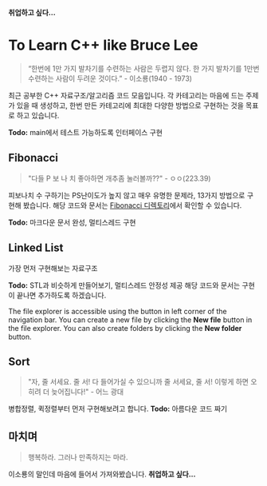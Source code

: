 **취업하고 싶다...**

# To Learn C++ like Bruce Lee
>“한번에 1만 가지 발차기를 수련하는 사람은 두렵지 않다. 한 가지 발차기를 1만번 수련하는 사람이 두려운 것이다.”
\- 이소룡(1940 - 1973)

최근 공부한 C++ 자료구조/알고리즘 코드 모음입니다.
각 카테고리는 마음에 드는 주제가 있을 때 생성하고, 한번 만든 카테고리에 최대한 다양한 방법으로 구현하는 것을 목표로 하고 있습니다. 

**Todo:** main에서 테스트 가능하도록 인터페이스 구현

## Fibonacci
> "다들 P 보 나 치 좋아하면 개추좀 눌러볼까??"
\- ㅇㅇ(223.39)

피보나치 수 구하기는 PS난이도가 높지 않고 매우 유명한 문제라, 13가지 방법으로 구현해 봤습니다.
해당 코드와 문서는 [Fibonacci 디렉토리](./Fibonacci/)에서 확인할 수 있습니다.
 
**Todo:** 마크다운 문서 완성, 멀티스레드 구현

## Linked List

가장 먼저 구현해보는 자료구조

**Todo:** STL과 비슷하게 만들어보기, 멀티스레드 안정성 제공
해당 코드와 문서는 구현이 끝나면 추가하도록 하겠습니다.

The file explorer is accessible using the button in left corner of the navigation bar. You can create a new file by clicking the **New file** button in the file explorer. You can also create folders by clicking the **New folder** button.

## Sort
> "자, 줄 서세요. 줄 서! 다 들어가실 수 있으니까 줄 서세요, 줄 서! 이렇게 하면 오히려 더 늦어집니다!"
> \- 어느 광대

병합정렬, 퀵정렬부터 먼저 구현해보려고 합니다.
**Todo:** 아름다운 코드 짜기

## 마치며
> 행복하라. 그러나 만족하지는 마라.

이소룡의 말인데 마음에 들어서 가져와봤습니다.
**취업하고 싶다...**
